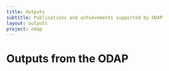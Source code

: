 ```yaml
---
title: Outputs
subtitle: Publications and achievements supported by ODAP
layout: outputs
project: odap
---
```


# Outputs from the ODAP



